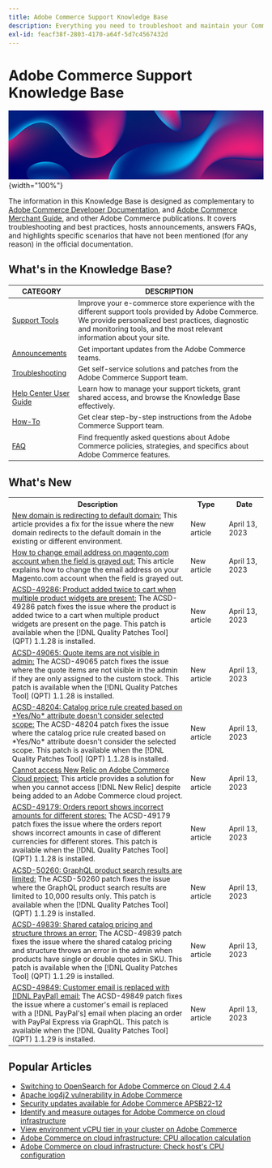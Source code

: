 ```yaml
---
title: Adobe Commerce Support Knowledge Base
description: Everything you need to troubleshoot and maintain your Commerce store.
exl-id: feacf38f-2803-4170-a64f-5d7c4567432d
---
```

# Adobe Commerce Support Knowledge Base

![Knowledge Base homepage](../help/assets/knowledge-base-home-page-cover.jpg){width="100%"}

The information in this Knowledge Base is designed as complementary to [Adobe Commerce Developer Documentation](https://developer.adobe.com/commerce/docs), and [Adobe Commerce Merchant Guide](https://experienceleague.adobe.com/docs/commerce-admin/user-guides/home.html), and other Adobe Commerce publications. It covers troubleshooting and best practices, hosts announcements, answers FAQs, and highlights specific scenarios that have not been mentioned (for any reason) in the official documentation.

## What's in the Knowledge Base?

| CATEGORY | DESCRIPTION | 
| --- | --- |
| [Support Tools](/help/support-tools/overview.md) | Improve your e-commerce store experience with the different support tools provided by Adobe Commerce. We provide personalized best practices, diagnostic and monitoring tools, and the most relevant information about your site. |
| [Announcements](/help/announcements/overview.md) | Get important updates from the Adobe Commerce teams. |
| [Troubleshooting](/help/troubleshooting/overview.md) | Get self-service solutions and patches from the Adobe Commerce Support team. |
| [Help Center User Guide](/help/help-center-guide/help-center/magento-help-center-user-guide.md) | Learn how to manage your support tickets, grant shared access, and browse the Knowledge Base effectively. |
| [How-To](/help/how-to/overview.md) | Get clear step-by-step instructions from the Adobe Commerce Support team. |
| [FAQ](/help/faq/overview.md) | Find frequently asked questions about Adobe Commerce policies, strategies, and specifics about Adobe Commerce features. | 

## What's New

<table style="width:100%">
  <tr>
    <th style="width:70%">Description</th>
    <th style="width:15%">Type</th>
    <th style="width:15%">Date</th>
  </tr>

 <tr>
    <td>
    <a href = "https://experienceleague.adobe.com/docs/commerce-knowledge-base/kb/troubleshooting/miscellaneous/new-domain-redirecting.html">New domain is redirecting to default domain:</a> This article provides a fix for the issue where the new domain redirects to the default domain in the existing or different environment.
    </td>
    <td>New article</td>
    <td> April 13, 2023</td>
  </tr>

  <tr>
    <td>
    <a href = "https://experienceleague.adobe.com/docs/commerce-knowledge-base/kb/how-to/change-email-address-on-magento-account.html">How to change email address on magento.com account when the field is grayed out:</a> This article explains how to change the email address on your Magento.com account when the field is grayed out.
    </td>
    <td>New article</td>
    <td>April 13, 2023</td>
  </tr>

  <tr>
    <td>
    <a href="https://experienceleague.adobe.com/docs/commerce-knowledge-base/kb/support-tools/patches/v1-1-28/acsd-49286-product-added-twice-to-cart-when-multiple-product-widgets-are-present-on-page.html?lang=en">ACSD-49286: Product added twice to cart when multiple product widgets are present:</a> The ACSD-49286 patch fixes the issue where the product is added twice to a cart when multiple product widgets are present on the page. This patch is available when the [!DNL Quality Patches Tool] (QPT) 1.1.28 is installed.
    </td>
    <td>New article</td>
    <td>April 13, 2023</td>
  </tr>

  <tr>
    <td>
    <a href="https://experienceleague.adobe.com/docs/commerce-knowledge-base/kb/support-tools/patches/v1-1-28/acsd-49065-quote-items-are-not-visible-in-admin-if-assigned-to-custom-stock.html">ACSD-49065: Quote items are not visible in admin:</a> The ACSD-49065 patch fixes the issue where the quote items are not visible in the admin if they are only assigned to the custom stock. This patch is available when the [!DNL Quality Patches Tool] (QPT) 1.1.28 is installed.
    </td>
    <td> New article </td>
    <td> April 13, 2023</td>
 </tr>

  <tr>
    <td>
    <a href="https://experienceleague.adobe.com/docs/commerce-knowledge-base/kb/support-tools/patches/v1-1-28/acsd-48204-catalog-price-rule-created-based-on-yes-no-attribute-does-not-consider-the-selected-scope.html">ACSD-48204: Catalog price rule created based on *Yes/No* attribute doesn't consider selected scope:</a> The ACSD-48204 patch fixes the issue where the catalog price rule created based on *Yes/No* attribute doesn't consider the selected scope. This patch is available when the [!DNL Quality Patches Tool] (QPT) 1.1.28 is installed.
    </td>
    <td>New article</td>
    <td>April 13, 2023</td>
  </tr>

  <tr>
    <td>
    <a href="https://experienceleague.adobe.com/docs/commerce-knowledge-base/kb/troubleshooting/miscellaneous/cannot-access-new-relic-for-adobe-commerce-cloud-account.html?lang=en">Cannot access New Relic on Adobe Commerce Cloud project:</a> This article provides a solution for when you cannot access [!DNL New Relic] despite being added to an Adobe Commerce cloud project.
    </td>
    <td>New article</td>
    <td>April 13, 2023</td>
  </tr>
  
  <tr>
    <td>
    <a href="https://experienceleague.adobe.com/docs/commerce-knowledge-base/kb/support-tools/patches/v1-1-28/acsd-49179-orders-report-shows-incorrect-amounts-for-different-stores.html">ACSD-49179: Orders report shows incorrect amounts for different stores:</a> The ACSD-49179 patch fixes the issue where the orders report shows incorrect amounts in case of different currencies for different stores. This patch is available when the [!DNL Quality Patches Tool] (QPT) 1.1.28 is installed.
    </td>
    <td>New article</td>
    <td>April 13, 2023</td>
  </tr>

  <tr>
    <td>
    <a href="https://experienceleague.adobe.com/docs/commerce-knowledge-base/kb/support-tools/patches/v1-1-29/acsd-50260-graphql-product-search-results-are-limited.html">ACSD-50260: GraphQL product search results are limited:</a> The ACSD-50260 patch fixes the issue where the GraphQL product search results are limited to 10,000 results only. This patch is available when the [!DNL Quality Patches Tool] (QPT) 1.1.29 is installed.
    </td>
    <td>New article</td>
    <td>April 13, 2023</td>
  </tr>

  <tr>
    <td>
    <a href="https://experienceleague.adobe.com/docs/commerce-knowledge-base/kb/support-tools/patches/v1-1-29/acsd-49839-shared-catalog-pricing-and-structure-throws-an-error.html">ACSD-49839: Shared catalog pricing and structure throws an error:</a> The ACSD-49839 patch fixes the issue where the shared catalog pricing and structure throws an error in the admin when products have single or double quotes in SKU. This patch is available when the [!DNL Quality Patches Tool] (QPT) 1.1.29 is installed.
    </td>
    <td>New article</td>
    <td>April 13, 2023</td>
  </tr>

  <tr>
    <td>
    <a href="https://experienceleague.adobe.com/docs/commerce-knowledge-base/kb/support-tools/patches/v1-1-29/acsd-49849-customer-email-was-replaced-with-paypal-email.html">ACSD-49849: Customer email is replaced with [!DNL PayPal] email:</a> The ACSD-49849 patch fixes the issue where a customer's email is replaced with a [!DNL PayPal's] email when placing an order with PayPal Express via GraphQL. This patch is available when the [!DNL Quality Patches Tool] (QPT) 1.1.29 is installed.
    </td>
    <td>New article</td>
    <td>April 13, 2023</td>
  </tr>
</table>

## Popular Articles

* [Switching to OpenSearch for Adobe Commerce on Cloud 2.4.4](/help/announcements/adobe-commerce-announcements/switching-to-opensearch-for-adobe-commerce-on-cloud-2.4.4.md)
* [Apache log4j2 vulnerability in Adobe Commerce](/help/announcements/adobe-commerce-announcements/apache-log4j2-adobe-commerce.md)
* [Security updates available for Adobe Commerce APSB22-12](/help/troubleshooting/known-issues-patches-attached/0-day-vulnerability-patch.md)
* [Identify and measure outages for Adobe Commerce on cloud infrastructure](/help/how-to/general/how-to-identify-outages.md)
* [View environment vCPU tier in your cluster on Adobe Commerce](/help/how-to/general/check-vcpu-using-observation-for-adobe-commerce.md)
* [Adobe Commerce on cloud infrastructure: CPU allocation calculation](/help/how-to/general/magento-commerce-cloud-cpu-allocation-calculation.md)
* [Adobe Commerce on cloud infrastructure: Check host's CPU configuration](/help/how-to/general/magento-commerce-cloud-check-hosts-cpu-configuration.md)
